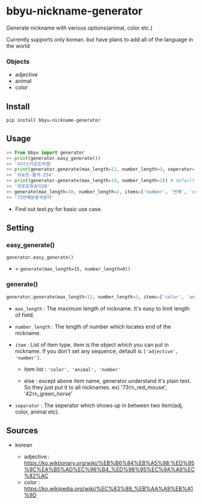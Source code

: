 # bbyu-nickname-generator

Generate nickname with various options(animal, color etc.)

Currently supports only korean. but have plans to add all of the language in the world

### Objects

* adjective
* animal
* color

## Install
```shell
pip install bbyu-nickname-generator
```

## Usage
```python
>> from bbyu import generator
>> print(generator.easy_generate())
>> '수다스러운도마뱀'
>> print(generator.generate(max_length=12, number_length=3, seperator='-'))
>> '뒤늦은-물개-234'
>> print(generator.generate(max_length=10, number_length=2)) # default seperator = None
>> '외로운원숭이28'
>> generate(max_length=10, number_length=2, items=['number', '번째', 'color', 'animal'])
>> '72번째분홍색문어'
```

* Find out test.py for basic use case.

## Setting

### easy_generate()
```
generator.easy_generate()
```
* = ``generate(max_length=15, number_length=0))``

### generate()
```python
generator.generate(max_length=12, number_length=3, items=['color', 'animal', 'number'], seperator='-')
```
* ``max_length`` : The maximum length of nickname. It's easy to limit length of field.
* ``number_length`` : The length of number which locates end of the nickname.
* ``item`` : List of item type. item is the object which you can put in nickname. If you don't set any sequence, default is ``['adjective', 'number']``.
  
  * item list : ``'color', 'animal', 'number'``
  
  * else : except above item name, generator understand it's plain text. So they just put it to all nicknames. ex) '73``th``_red_mouse', '42``th``_green_horse'

* ``seperator`` : The seperator which shows up in between two item(adj, color, animal etc).


## Sources
* korean

  * adjective : https://ko.wiktionary.org/wiki/%EB%B6%84%EB%A5%98:%ED%95%9C%EA%B5%AD%EC%96%B4_%ED%98%95%EC%9A%A9%EC%82%AC
  * color : https://ko.wikipedia.org/wiki/%EC%83%89_%EB%AA%A9%EB%A1%9D
